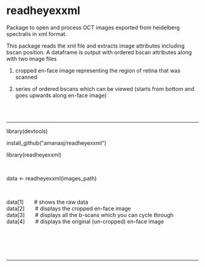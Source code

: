 # readheyexxml


Package to open and process OCT images exported from heidelberg spectralis in xml format. 


This package reads the xml file and extracts image attributes including bscan position.  A dataframe is output with ordered bscan attributes along with two image files


1) cropped en-face image representing the region of retina that was scanned


2) series of ordered bscans which can be viewed (starts from bottom and goes upwards along en-face image)


<br><br>

<hr>

library(devtools)

install_github("amanasj/readheyexxml")

library(readheyexxml)


<br>

data <- readheyexxml(images_path)

<br>

data[1]   &nbsp; &nbsp;  &nbsp;   # shows the raw data
<br>
data[2]   &nbsp; &nbsp;  &nbsp;   # displays the cropped en-face image
<br>
data[3]   &nbsp; &nbsp;  &nbsp;   # displays all the b-scans which you can cycle through
<br>
data[4]   &nbsp; &nbsp;  &nbsp;   # displays the original (un-cropped) en-face image

<br><br>






<br>

<hr>


